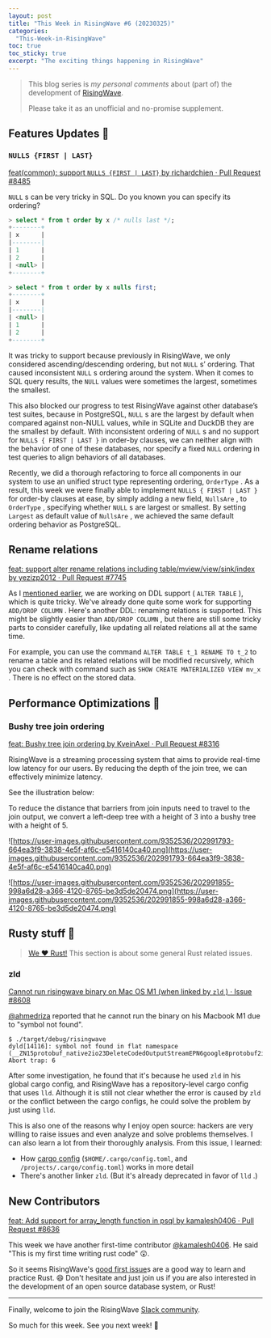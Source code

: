 ```yaml
---
layout: post
title: "This Week in RisingWave #6 (20230325)"
categories:
  "This-Week-in-RisingWave"
toc: true
toc_sticky: true
excerpt: "The exciting things happening in RisingWave"
---
```


> This blog series is *my personal comments* about (part of) the development of [RisingWave](https://github.com/risingwavelabs/risingwave).
>
> Please take it as an unofficial and no-promise supplement.

## Features Updates 🌟

### `NULLS {FIRST | LAST}`

[feat(common): support `NULLS {FIRST | LAST}` by richardchien · Pull Request #8485](https://github.com/risingwavelabs/risingwave/pull/8485)

`NULL` s can be very tricky in SQL. Do you known you can specify its ordering?

```sql
> select * from t order by x /* nulls last */; 
+--------+
| x      |
|--------|
| 1      |
| 2      |
| <null> |
+--------+

> select * from t order by x nulls first;
+--------+
| x      |
|--------|
| <null> |
| 1      |
| 2      |
+--------+
```

It was tricky to support because previously in RisingWave, we only considered ascending/descending ordering, but not `NULL` s’ ordering. That caused inconsistent `NULL` s ordering around the system. When it comes to SQL query results, the `NULL` values were sometimes the largest, sometimes the smallest.

This also blocked our progress to test RisingWave against other database’s test suites, because in PostgreSQL, `NULL` s are the largest by default when compared against non-NULL values, while in SQLite and DuckDB they are the smallest by default. With inconsistent ordering of `NULL` s and no support for `NULLS { FIRST | LAST }` in order-by clauses, we can neither align with the behavior of one of these databases, nor specify a fixed `NULL` ordering in test queries to align behaviors of all databases.

Recently, we did a thorough refactoring to force all components in our system to use an unified struct type representing ordering, `OrderType` . As a result, this week we were finally able to implement `NULLS { FIRST | LAST }` for order-by clauses at ease, by simply adding a new field, `NullsAre` , to `OrderType` , specifying whether `NULL` s are largest or smallest. By setting `Largest` as default value of `NullsAre` , we achieved the same default ordering behavior as PostgreSQL.

## Rename relations

[feat: support alter rename relations including table/mview/view/sink/index by yezizp2012 · Pull Request #7745](https://github.com/risingwavelabs/risingwave/pull/7745)

As I [mentioned earlier](https://xxchan.github.io/this-week-in-risingwave/2023/02/25/twirw-2.html#table-schema-change), we are working on DDL support ( `ALTER TABLE` ), which is quite tricky. We've already done quite some work for supporting `ADD/DROP COLUMN` . Here's another DDL: renaming relations is supported. This might be slightly easier than `ADD/DROP COLUMN` , but there are still some tricky parts to consider carefully, like updating all related relations all at the same time.

For example, you can use the command `ALTER TABLE t_1 RENAME TO t_2` to rename a table and its related relations will be modified recursively, which you can check with command such as `SHOW CREATE MATERIALIZED VIEW mv_x` . There is no effect on the stored data.

## Performance Optimizations 💪

### Bushy tree join ordering

[feat: Bushy tree join ordering by KveinAxel · Pull Request #8316](https://github.com/risingwavelabs/risingwave/pull/8316#pullrequestreview-1345479333)

RisingWave is a streaming processing system that aims to provide real-time low latency for our users. By reducing the depth of the join tree, we can effectively minimize latency.

See the illustration below:

To reduce the distance that barriers from join inputs need to travel to the join output, we convert a left-deep tree with a height of 3 into a bushy tree with a height of 5.

![https://user-images.githubusercontent.com/9352536/202991793-664ea3f9-3838-4e5f-af6c-e5416140ca40.png](https://user-images.githubusercontent.com/9352536/202991793-664ea3f9-3838-4e5f-af6c-e5416140ca40.png)

![https://user-images.githubusercontent.com/9352536/202991855-998a6d28-a366-4120-8765-be3d5de20474.png](https://user-images.githubusercontent.com/9352536/202991855-998a6d28-a366-4120-8765-be3d5de20474.png)

## Rusty stuff 🦀️

> [We ❤️ Rust!](https://www.risingwave-labs.com/blog/building-a-cloud-database-from-scratch-why-we-moved-from-cpp-to-rust/) This section is about some general Rust related issues.

### zld

[Cannot run risingwave binary on Mac OS M1 (when linked by `zld` ) · Issue #8608](https://github.com/risingwavelabs/risingwave/issues/8608)

[@ahmedriza](https://github.com/ahmedriza) reported that he cannot run the binary on his Macbook M1 due to "symbol not found".

```
$ ./target/debug/risingwave
dyld[14116]: symbol not found in flat namespace (__ZN15protobuf_native2io23DeleteCodedOutputStreamEPN6google8protobuf2io17CodedOutputStreamE)
Abort trap: 6
```

After some investigation, he found that it's because he used `zld` in his global cargo config, and RisingWave has a repository-level cargo config that uses `lld`. Although it is still not clear whether the error is caused by `zld` or the conflict between the cargo configs, he could solve the problem by just using `lld`.

This is also one of the reasons why I enjoy open source: hackers are very willing to raise issues and even analyze and solve problems themselves. I can also learn a lot from their thoroughly analysis. From this issue, I learned:
- How [cargo config](https://doc.rust-lang.org/cargo/reference/config.html) (`$HOME/.cargo/config.toml`, and `/projects/.cargo/config.toml`) works in more detail
- There's another linker `zld`. (But it's already deprecated in favor of `lld` .)

## New Contributors

[feat: Add support for array_length function in psql by kamalesh0406 · Pull Request #8636](https://github.com/risingwavelabs/risingwave/pull/8636)

This week we have another first-time contributor [@kamalesh0406](https://github.com/kamalesh0406). He said "This is my first time writing rust code" 😲.

So it seems RisingWave's [good first issue](https://github.com/risingwavelabs/risingwave/issues?q=is%3Aopen+label%3A%22good+first+issue%22+sort%3Aupdated-desc)s are a good way to learn and practice Rust. 😄 Don't hesitate and just join us if you are also interested in the development of an open source database system, or Rust!

---

Finally, welcome to join the RisingWave [Slack community](https://join.slack.com/t/risingwave-community/shared_invite/zt-120rft0mr-d8uGk3d~NZiZAQWPnElOfw).

So much for this week. See you next week! 🤗
